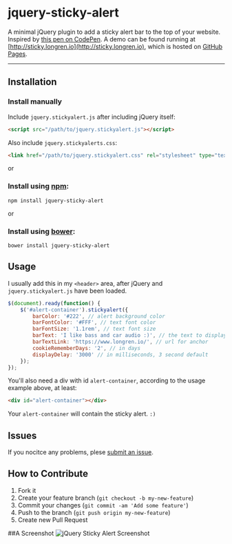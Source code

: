 # jquery-sticky-alert
A minimal jQuery plugin to add a sticky alert bar to the top of your website. Inspired by [this pen on CodePen](http://codepen.io/thommybrowne/details/katou). A demo can be found running at [http://sticky.longren.io](http://sticky.longren.io), which is hosted on [GitHub Pages](https://pages.github.com/).

---

## Installation

### Install manually
Include ```jquery.stickyalert.js``` after including jQuery itself:

```html
<script src="/path/to/jquery.stickyalert.js"></script>
```

Also include ```jquery.stickyalerts.css```:

```html
<link href="/path/to/jquery.stickyalert.css" rel="stylesheet" type="text/css" />
```

or


### Install using [npm](https://www.npmjs.com/):
```
npm install jquery-sticky-alert
```

or


### Install using [bower](http://bower.io/):

```
bower install jquery-sticky-alert
```

## Usage

I usually add this in my ```<header>``` area, after jQuery and ```jquery.stickyalert.js``` have been loaded.
```javascript
$(document).ready(function() {
	$('#alert-container').stickyalert({
		barColor: '#222', // alert background color
		barFontColor: '#FFF', // text font color
		barFontSize: '1.1rem', // text font size
		barText: 'I like bass and car audio :)', // the text to display, linked with barTextLink
		barTextLink: 'https://www.longren.io/', // url for anchor
		cookieRememberDays: '2', // in days
		displayDelay: '3000' // in milliseconds, 3 second default
	});
});
```

You'll also need a div with id ```alert-container```, according to the usage example above, at least:
```html
<div id="alert-container"></div>
```

Your ```alert-container``` will contain the sticky alert. ```:)```

## Issues
If you nocitce any problems, plese [submit an issue](https://github.com/tlongren/colors-anchor-theme/issues).

## How to Contribute
1. Fork it
2. Create your feature branch (`git checkout -b my-new-feature`)
3. Commit your changes (`git commit -am 'Add some feature'`)
4. Push to the branch (`git push origin my-new-feature`)
5. Create new Pull Request

##A Screenshot
![jQuery Sticky Alert Screenshot](https://raw.githubusercontent.com/tlongren/jquery-sticky-alert/master/screenshot.png "jQuery Sitcky Alert Screenshot")

